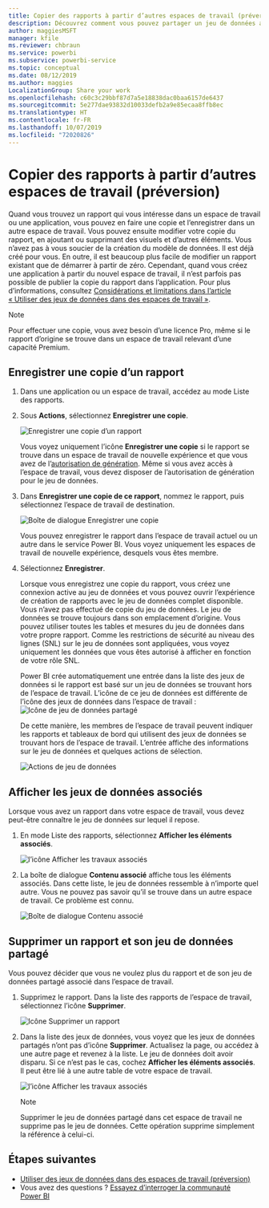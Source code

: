 ```yaml
---
title: Copier des rapports à partir d’autres espaces de travail (préversion) - Power BI
description: Découvrez comment vous pouvez partager un jeu de données avec des utilisateurs au sein de l’organisation. Ils peuvent ensuite générer des rapports basés sur votre jeu de données dans leurs propres espaces de travail.
author: maggiesMSFT
manager: kfile
ms.reviewer: chbraun
ms.service: powerbi
ms.subservice: powerbi-service
ms.topic: conceptual
ms.date: 08/12/2019
ms.author: maggies
LocalizationGroup: Share your work
ms.openlocfilehash: c60c3c29bbf87d7a5e18838dac0baa6157de6437
ms.sourcegitcommit: 5e277dae93832d10033defb2a9e85ecaa8ffb8ec
ms.translationtype: HT
ms.contentlocale: fr-FR
ms.lasthandoff: 10/07/2019
ms.locfileid: "72020826"
---
```

# <a name="copy-reports-from-other-workspaces-preview"></a>Copier des rapports à partir d’autres espaces de travail (préversion)

Quand vous trouvez un rapport qui vous intéresse dans un espace de travail ou une application, vous pouvez en faire une copie et l’enregistrer dans un autre espace de travail. Vous pouvez ensuite modifier votre copie du rapport, en ajoutant ou supprimant des visuels et d’autres éléments. Vous n’avez pas à vous soucier de la création du modèle de données. Il est déjà créé pour vous. En outre, il est beaucoup plus facile de modifier un rapport existant que de démarrer à partir de zéro. Cependant, quand vous créez une application à partir du nouvel espace de travail, il n’est parfois pas possible de publier la copie du rapport dans l’application. Pour plus d’informations, consultez [Considérations et limitations dans l’article « Utiliser des jeux de données dans des espaces de travail »](service-datasets-across-workspaces.md#considerations-and-limitations).

> [!NOTE]
> Pour effectuer une copie, vous avez besoin d’une licence Pro, même si le rapport d’origine se trouve dans un espace de travail relevant d’une capacité Premium.

## <a name="save-a-copy-of-a-report"></a>Enregistrer une copie d’un rapport

1. Dans une application ou un espace de travail, accédez au mode Liste des rapports.

1. Sous **Actions**, sélectionnez **Enregistrer une copie**.

    ![Enregistrer une copie d’un rapport](media/service-datasets-copy-reports/power-bi-dataset-save-report-copy.png)

    Vous voyez uniquement l’icône **Enregistrer une copie** si le rapport se trouve dans un espace de travail de nouvelle expérience et que vous avez de l’[autorisation de génération](service-datasets-build-permissions.md). Même si vous avez accès à l’espace de travail, vous devez disposer de l’autorisation de génération pour le jeu de données.

3. Dans **Enregistrer une copie de ce rapport**, nommez le rapport, puis sélectionnez l’espace de travail de destination.

    ![Boîte de dialogue Enregistrer une copie](media/service-datasets-copy-reports/power-bi-dataset-save-report.png)

    Vous pouvez enregistrer le rapport dans l’espace de travail actuel ou un autre dans le service Power BI. Vous voyez uniquement les espaces de travail de nouvelle expérience, desquels vous êtes membre.
  
4. Sélectionnez **Enregistrer**.

    Lorsque vous enregistrez une copie du rapport, vous créez une connexion active au jeu de données et vous pouvez ouvrir l’expérience de création de rapports avec le jeu de données complet disponible. Vous n’avez pas effectué de copie du jeu de données. Le jeu de données se trouve toujours dans son emplacement d’origine. Vous pouvez utiliser toutes les tables et mesures du jeu de données dans votre propre rapport. Comme les restrictions de sécurité au niveau des lignes (SNL) sur le jeu de données sont appliquées, vous voyez uniquement les données que vous êtes autorisé à afficher en fonction de votre rôle SNL.

    Power BI crée automatiquement une entrée dans la liste des jeux de données si le rapport est basé sur un jeu de données se trouvant hors de l’espace de travail. L’icône de ce jeu de données est différente de l’icône des jeux de données dans l’espace de travail : ![Icône de jeu de données partagé](media/service-datasets-discover-across-workspaces/power-bi-shared-dataset-icon.png)


    De cette manière, les membres de l’espace de travail peuvent indiquer les rapports et tableaux de bord qui utilisent des jeux de données se trouvant hors de l’espace de travail. L’entrée affiche des informations sur le jeu de données et quelques actions de sélection.

    ![Actions de jeu de données](media/service-datasets-across-workspaces/power-bi-dataset-actions.png)

## <a name="view-related-datasets"></a>Afficher les jeux de données associés

Lorsque vous avez un rapport dans votre espace de travail, vous devez peut-être connaître le jeu de données sur lequel il repose.

1. En mode Liste des rapports, sélectionnez **Afficher les éléments associés**.

    ![l’icône Afficher les travaux associés](media/service-datasets-copy-reports/power-bi-dataset-view-related.png)

1. La boîte de dialogue **Contenu associé** affiche tous les éléments associés. Dans cette liste, le jeu de données ressemble à n’importe quel autre. Vous ne pouvez pas savoir qu’il se trouve dans un autre espace de travail. Ce problème est connu.
 
    ![Boîte de dialogue Contenu associé](media/service-datasets-copy-reports/power-bi-dataset-related.png)

## <a name="delete-a-report-and-its-shared-dataset"></a>Supprimer un rapport et son jeu de données partagé

Vous pouvez décider que vous ne voulez plus du rapport et de son jeu de données partagé associé dans l’espace de travail.

1. Supprimez le rapport. Dans la liste des rapports de l’espace de travail, sélectionnez l’icône **Supprimer**.

    ![Icône Supprimer un rapport](media/service-datasets-across-workspaces/power-bi-datasets-delete-report.png)

2. Dans la liste des jeux de données, vous voyez que les jeux de données partagés n’ont pas d’icône **Supprimer**. Actualisez la page, ou accédez à une autre page et revenez à la liste. Le jeu de données doit avoir disparu. Si ce n’est pas le cas, cochez **Afficher les éléments associés**. Il peut être lié à une autre table de votre espace de travail.

    ![l’icône Afficher les travaux associés](media/service-datasets-across-workspaces/power-bi-dataset-view-related-icon.png)

    > [!NOTE]
    > Supprimer le jeu de données partagé dans cet espace de travail ne supprime pas le jeu de données. Cette opération supprime simplement la référence à celui-ci.


## <a name="next-steps"></a>Étapes suivantes

- [Utiliser des jeux de données dans des espaces de travail (préversion)](service-datasets-across-workspaces.md)
- Vous avez des questions ? [Essayez d’interroger la communauté Power BI](http://community.powerbi.com/)
